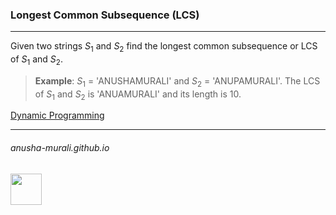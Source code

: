 ### Longest Common Subsequence (LCS)

*** 

Given two strings $S_1$ and $S_2$ find the longest common subsequence or LCS of $S_1$ and $S_2$.

> **Example**: $S_1$ = 'ANUSHAMURALI' and $S_2$ = 'ANUPAMURALI'. The LCS of $S_1$ and $S_2$ is 'ANUAMURALI' and its length is 10.




[Dynamic Programming](./dp.md)

* * *
###### anusha-murali.github.io

<img src="https://github.com/anusha-murali/anusha-murali.github.io/assets/111596338/639243aa-2857-4595-a65a-7852762bb002" width="50" height="50"/>
